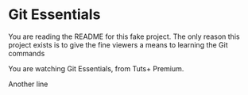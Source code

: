 # Git Essentials

You are reading the README for this fake project.
The only reason this project exists is to give
the fine viewers a means to learning the Git commands

You are watching Git Essentials, from Tuts+ Premium.

Another line